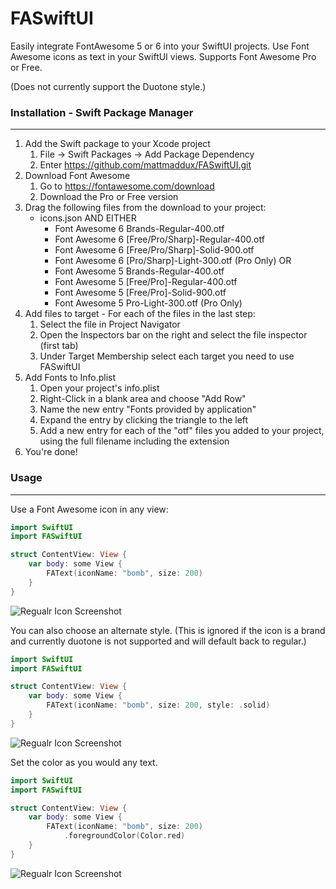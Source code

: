 # FASwiftUI

Easily integrate FontAwesome 5 or 6 into your SwiftUI projects. Use Font Awesome icons as text in your SwiftUI views. Supports Font Awesome Pro or Free.

(Does not currently support the Duotone style.)

### Installation - Swift Package Manager
----------------------------------
1. Add the Swift package to your Xcode project
    1. File -> Swift Packages -> Add Package Dependency
    2. Enter https://github.com/mattmaddux/FASwiftUI.git
2. Download Font Awesome
    1. Go to https://fontawesome.com/download
    2. Download the Pro or Free version
3. Drag the following files from the download to your project:
    * icons.json
    AND EITHER
        * Font Awesome 6 Brands-Regular-400.otf
        * Font Awesome 6 [Free/Pro/Sharp]-Regular-400.otf
        * Font Awesome 6 [Free/Pro/Sharp]-Solid-900.otf
        * Font Awesome 6 [Pro/Sharp]-Light-300.otf (Pro Only)
    OR
        * Font Awesome 5 Brands-Regular-400.otf
        * Font Awesome 5 [Free/Pro]-Regular-400.otf
        * Font Awesome 5 [Free/Pro]-Solid-900.otf
        * Font Awesome 5 Pro-Light-300.otf (Pro Only)
4. Add files to target - For each of the files in the last step:
    1. Select the file in Project Navigator
    2. Open the Inspectors bar on the right and select the file inspector (first tab)
    3. Under Target Membership select each target you need to use FASwiftUI
5. Add Fonts to Info.plist
    1. Open your project's info.plist
    2. Right-Click in a blank area and choose "Add Row"
    3. Name the new entry "Fonts provided by application"
    4. Expand the entry by clicking the triangle to the left
    5. Add a new entry for each of the "otf" files you added to your project, using the full filename including the extension
6. You're done!


### Usage
----------------------------------
Use a Font Awesome icon in any view:
```swift
import SwiftUI
import FASwiftUI

struct ContentView: View {
    var body: some View {
        FAText(iconName: "bomb", size: 200)
    }
}
```

![Regualr Icon Screenshot](https://raw.githubusercontent.com/mattmaddux/FASwiftUI/master/icon-regular.png)

You can also choose an alternate style.
(This is ignored if the icon is a brand and currently duotone is not supported and will default back to regular.)

```swift
import SwiftUI
import FASwiftUI

struct ContentView: View {
    var body: some View {
        FAText(iconName: "bomb", size: 200, style: .solid)
    }
}
```

![Regualr Icon Screenshot](https://raw.githubusercontent.com/mattmaddux/FASwiftUI/master/icon-fill.png)

Set the color as you would any text.

```swift
import SwiftUI
import FASwiftUI

struct ContentView: View {
    var body: some View {
        FAText(iconName: "bomb", size: 200)
            .foregroundColor(Color.red)
    }
}
```

![Regualr Icon Screenshot](https://raw.githubusercontent.com/mattmaddux/FASwiftUI/master/icon-red.png)
